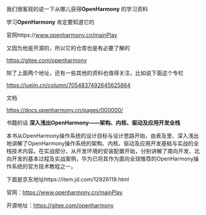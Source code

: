 我们很客观的说一下从哪儿获得**OpenHarmony** 的学习资料

学习**OpenHarmony** 肯定要知道它的

官网https://www.openharmony.cn/mainPlay

又因为他是开源的，所以它的仓库也是有必要了解的

https://gitee.com/openharmony

除了上面两个地址，还有一些其他的资料也值得关注，比如说下面这个专栏

https://juejin.cn/column/7054837492645625864

文档

https://docs.openharmony.cn/pages/000000/





书籍的话
**深入浅出OpenHarmony——架构、内核、驱动及应用开发全栈**

本书从OpenHarmony操作系统的设计目标与设计思路开始，由表及里、深入浅出地讲解了OpenHarmony操作系统的架构、内核、驱动及应用开发基础与实战的全栈技术内容。在实战部分，从开发环境的安装配置开始，分别讲解了南向开发、北向开发的基本过程及实战案例，华为已将其作为面向全球推荐的OpenHarmony操作系统的官方技术教程之一。

下面是京东地址https://item.jd.com/12926119.html



官网：https://www.openharmony.cn/mainPlay

开源地址：https://gitee.com/openharmony


